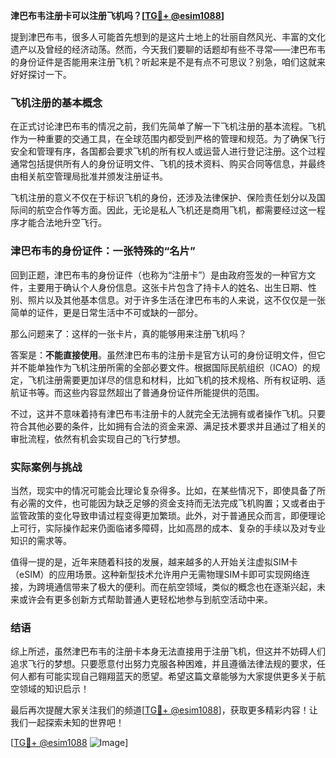**津巴布韦注册卡可以注册飞机吗？[[TG💪+ @esim1088](https://t.me/s/esim1088)]**

提到津巴布韦，很多人可能首先想到的是这片土地上的壮丽自然风光、丰富的文化遗产以及曾经的经济动荡。然而，今天我们要聊的话题却有些不寻常——津巴布韦的身份证件是否能用来注册飞机？听起来是不是有点不可思议？别急，咱们这就来好好探讨一下。

### 飞机注册的基本概念

在正式讨论津巴布韦的情况之前，我们先简单了解一下飞机注册的基本流程。飞机作为一种重要的交通工具，在全球范围内都受到严格的管理和规范。为了确保飞行安全和管理有序，各国都会要求飞机的所有权人或运营人进行登记注册。这个过程通常包括提供所有人的身份证明文件、飞机的技术资料、购买合同等信息，并最终由相关航空管理局批准并颁发注册证书。

飞机注册的意义不仅在于标识飞机的身份，还涉及法律保护、保险责任划分以及国际间的航空合作等方面。因此，无论是私人飞机还是商用飞机，都需要经过这一程序才能合法地升空飞行。

### 津巴布韦的身份证件：一张特殊的“名片”

回到正题，津巴布韦的身份证件（也称为“注册卡”）是由政府签发的一种官方文件，主要用于确认个人身份信息。这张卡片包含了持卡人的姓名、出生日期、性别、照片以及其他基本信息。对于许多生活在津巴布韦的人来说，这不仅仅是一张简单的证件，更是日常生活中不可或缺的一部分。

那么问题来了：这样的一张卡片，真的能够用来注册飞机吗？

答案是：**不能直接使用**。虽然津巴布韦的注册卡是官方认可的身份证明文件，但它并不能单独作为飞机注册所需的全部必要文件。根据国际民航组织（ICAO）的规定，飞机注册需要更加详尽的信息和材料，比如飞机的技术规格、所有权证明、适航证书等。而这些内容显然超出了普通身份证件所能提供的范围。

不过，这并不意味着持有津巴布韦注册卡的人就完全无法拥有或者操作飞机。只要符合其他必要的条件，比如拥有合法的资金来源、满足技术要求并且通过了相关的审批流程，依然有机会实现自己的飞行梦想。

### 实际案例与挑战

当然，现实中的情况可能会比理论复杂得多。比如，在某些情况下，即使具备了所有必需的文件，也可能因为缺乏足够的资金支持而无法完成飞机购置；又或者由于监管政策的变化导致申请过程变得更加繁琐。此外，对于普通民众而言，即便理论上可行，实际操作起来仍面临诸多障碍，比如高昂的成本、复杂的手续以及对专业知识的需求等。

值得一提的是，近年来随着科技的发展，越来越多的人开始关注虚拟SIM卡（eSIM）的应用场景。这种新型技术允许用户无需物理SIM卡即可实现网络连接，为跨境通信带来了极大的便利。而在航空领域，类似的概念也在逐渐兴起，未来或许会有更多创新方式帮助普通人更轻松地参与到航空活动中来。

### 结语

综上所述，虽然津巴布韦的注册卡本身无法直接用于注册飞机，但这并不妨碍人们追求飞行的梦想。只要愿意付出努力克服各种困难，并且遵循法律法规的要求，任何人都有可能实现自己翱翔蓝天的愿望。希望这篇文章能够为大家提供更多关于航空领域的知识启示！

最后再次提醒大家关注我们的频道[[TG💪+ @esim1088](https://t.me/s/esim1088)]，获取更多精彩内容！让我们一起探索未知的世界吧！

[[TG💪+ @esim1088](https://t.me/s/esim1088) ![Image](https://i.postimg.cc/4NQfJmqS/Snipaste-2025-05-13-00-14-12.png)]